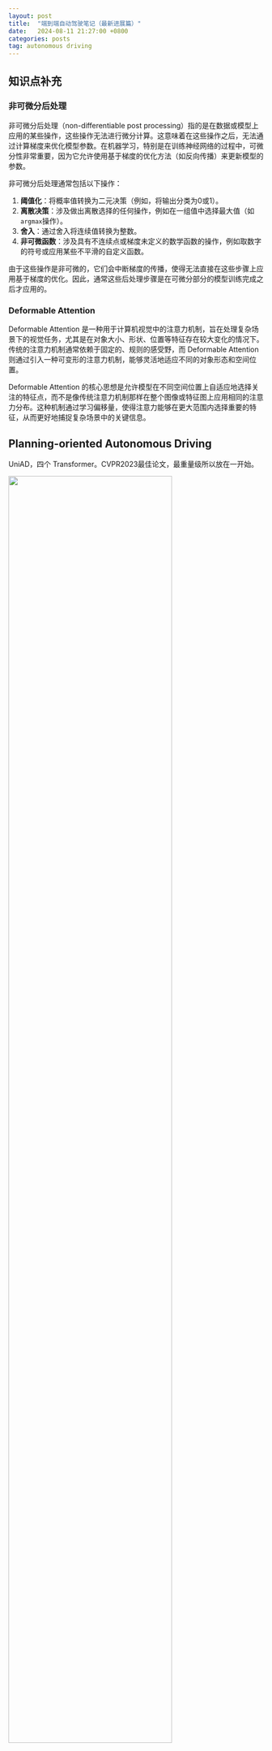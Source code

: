 ```yaml
---
layout: post
title:  "端到端自动驾驶笔记（最新进展篇）"
date:   2024-08-11 21:27:00 +0800
categories: posts
tag: autonomous driving
---
```


## 知识点补充

### 非可微分后处理

非可微分后处理（non-differentiable post processing）指的是在数据或模型上应用的某些操作，这些操作无法进行微分计算。这意味着在这些操作之后，无法通过计算梯度来优化模型参数。在机器学习，特别是在训练神经网络的过程中，可微分性非常重要，因为它允许使用基于梯度的优化方法（如反向传播）来更新模型的参数。

非可微分后处理通常包括以下操作：

1. **阈值化**：将概率值转换为二元决策（例如，将输出分类为0或1）。
2. **离散决策**：涉及做出离散选择的任何操作，例如在一组值中选择最大值（如`argmax`操作）。
3. **舍入**：通过舍入将连续值转换为整数。
4. **非可微函数**：涉及具有不连续点或梯度未定义的数学函数的操作，例如取数字的符号或应用某些不平滑的自定义函数。

由于这些操作是非可微的，它们会中断梯度的传播，使得无法直接在这些步骤上应用基于梯度的优化。因此，通常这些后处理步骤是在可微分部分的模型训练完成之后才应用的。

### Deformable Attention

Deformable Attention 是一种用于计算机视觉中的注意力机制，旨在处理复杂场景下的视觉任务，尤其是在对象大小、形状、位置等特征存在较大变化的情况下。传统的注意力机制通常依赖于固定的、规则的感受野，而 Deformable Attention 则通过引入一种可变形的注意力机制，能够灵活地适应不同的对象形态和空间位置。

Deformable Attention 的核心思想是允许模型在不同空间位置上自适应地选择关注的特征点，而不是像传统注意力机制那样在整个图像或特征图上应用相同的注意力分布。这种机制通过学习偏移量，使得注意力能够在更大范围内选择重要的特征，从而更好地捕捉复杂场景中的关键信息。

## Planning-oriented Autonomous Driving

UniAD，四个 Transformer。CVPR2023最佳论文，最重量级所以放在一开始。

<p><img src="{{site.url}}/images/UniAD.png" width="80%" align="middle" /></p>

*但是感觉还是比较模块化的，既然用了 BEVFormer（可以替换，但是也是 BEV encoder） 那其实也生成了高精地图和周围车辆信息这些东西了，后面的这些 Transformer 也是比较串行的一个接一个（除了 OccFormer 和 Planner）也接受了 Bev Feature Map 作为输入。*

UniAD包含四个基于Transformer解码器的感知和预测模块，以及一个位于末端的规划模块。查询Q在连接管道中发挥作用，建模驾驶场景中实体的不同交互。具体来说，一系列多摄像头图像被输入特征提取器，得到的视角特征通过BEV编码器转换为统一的鸟瞰图（BEV）特征B。TrackFormer用于检测和跟踪代理；MapFormer表示道路元素并执行全景分割；MotionFormer捕捉代理和地图之间的交互并预测未来轨迹；OccFormer预测多步未来占用情况。最终，Planner利用来自MotionFormer的表达式强大的ego-vehicle查询进行规划预测，并避免碰撞。

- TrackFormer: 具体来说，在每个时间步，初始化的检测查询负责检测首次感知到的新出现的目标，而跟踪查询则持续对前一帧中检测到的目标进行建模。

- MapFormer：semantic map

这两个并行的transformer是什么结构？（得到中间表示再做embedding得到K, V？）

- MotionFormer: MotionFormer predicts all agents’ multimodal future movements, i.e., top-k possible trajectories, in a scene-centric manner.

- OccFormer: Occupancy grid map is a discretized BEV representation where each cell holds a belief indicating whether it is occupied, and the occupancy prediction task is to discover how the grid map changes in the future. 但是这个 future occupancy map 是多 future 的？
- Planner: Planning without high-definition (HD) maps or predefined routes usually requires a high-level command to indicate the direction to go [11, 38]. Following this, we convert the raw navigation signals (i.e., turn left, turn right and keep forward) into three learnable embeddings, named command embeddings. 

中文资料链接：https://zhuanlan.zhihu.com/p/632275644  https://blog.csdn.net/qq_34919792/article/details/131423998

# CVPR 2024

## Holistic Autonomous Driving Understanding by Bird’s-Eye-View Injected Multi-Modal Large Models

大模型 + 端到端

提出了一个名为NuInstruct的新数据集（To bridge these gaps, we introduce NuInstruct, a novel dataset with 91K multi-view video-QA pairs across 17 subtasks, where each task demands holistic information），以及一个端到端的方法BEV-InMLLM（Bird’s-Eye-View Injected Multi-Modal Large Language Model），用于提高自动驾驶任务中多模态大型语言模型（MLLMs）的性能。

LLM方面之前的工作：**DriveGPT4 Talk2BEV**

1. **背景与动机**：随着多模态大型语言模型（MLLMs）的兴起，基于语言的驾驶任务引起了研究者的兴趣。然而，现有研究通常只关注有限的任务，并且经常忽略了对鲁棒自动驾驶至关重要的多视角和时间信息。
2. **NuInstruct数据集**：为了弥补现有研究的不足，作者引入了NuInstruct数据集，这是一个包含91K多视角视频-问答（video-QA）对的数据集，覆盖了17个子任务。categorized as follows: 1. Perception: The initial stage of recognizing surrounding entities. 2. Prediction: Forecasting the future actions of these entities. 3. Risk: Identifying imminent dangers, such as vehicles executing overtaking manoeuvres. 4. Planning with Reasoning: Developing a safe travel plan grounded in logical analysis. 每个任务都需要全面的信息，如时间、多视角和空间信息，显著提高了挑战级别。
3. **数据生成方法**：NuInstruct数据集是通过一种新颖的基于SQL的方法自动生成指令-响应对。这种方法受到人类驾驶逻辑进展的启发。
4. **BEV-InMLLM方法**：为了应对NuInstruct提出的挑战性任务，作者提出了BEV-InMLLM方法，该方法将多视角、空间感知和时间语义整合到MLLMs中，以增强其在NuInstruct任务上的能力。BEV-InMLLM使用BEV注入模块来有效地获取与语言特征对齐的BEV特征。
5. **实验结果**：在NuInstruct数据集上的实验表明，BEV-InMLLM显著优于现有的MLLMs，在各种任务上提高了9%的性能。此外，消融研究显示MV-MLLM增强了多视角任务，而BEV-InMLLM对大多数任务至关重要，强调了空间信息的重要性。

**模型结构**

<p><img src="{{site.url}}/images/BEVMLLM.png" width="80%" align="middle" /></p>

就是上了个LLM，然后把BEV特征也提取一下做利用，是一个缝合的工作。

具体的 injection:

<p><img src="{{site.url}}/images/BEVinject.png" width="50%" align="middle" /></p>

## DUALAD: Disentangling the Dynamic and Static World for End-to-End Driving

要点：动静分离

它通过将动态代理（如车辆和行人）和静态场景元素（如道路和车道标记）分开表示来实现端到端的驾驶任务。

DUALAD采用基于transformer-decoder的感知架构，使用两个流来明确地对动态对象进行对象中心表示和对静态场景元素进行基于网格的表示。该方法允许通过网络进行自我注意和交叉注意，同时引入了新的动态-静态交叉注意块，允许对象查询关注BEV查询，促进流之间的一致性。

<p><img src="{{site.url}}/images/DUALAD.png" width="100%" align="middle" /></p>

其实还是针对传统感知模块的 improvement，只是说整合进端到端的模块里的话，会优化模型表现而已。擦了个边吧。

## On the Road to Portability: Compressing End-to-End Motion Planner for Autonomous Driving

1. **知识蒸馏**：为了解决这个问题，作者提出使用知识蒸馏技术，通过让一个较小的学生模型从较大的教师模型中学习，从而压缩模型。
2. **PlanKD框架**：论文提出了PlanKD，这是首个针对压缩端到端运动规划器的定制知识蒸馏框架。它包含两个主要模块：
   - **规划相关特征蒸馏**：基于信息瓶颈原理，只蒸馏与规划相关的特征，而不是无差别地转移所有信息。
   - **安全感知的航点注意力蒸馏模块**：根据不同航点在运动规划中的重要性，动态分配航点的权重，鼓励学生模型准确模仿更重要的航点，从而提高整体安全性。
3. 注意到评价标准是 CARLA Leaderboard，闭环

<p><img src="{{site.url}}/images/PlanKD.png" width="100%" align="middle" /></p>

Teacher模型看起来用的是 InterFuser (transfuser和它是什么关系？)

**可以看看它的 related works**

## Is Ego Status All You Need for Open-Loop End-to-End Autonomous Driving?

本家论文，亲切

1. **问题背景**：端到端自动驾驶研究旨在从全栈角度实现自动驾驶功能，包括感知和规划。当前许多研究工作在nuScenes数据集上进行开放式循环评估，研究规划行为。

2. **研究发现**：作者观察到，由于nuScenes数据集的驾驶场景相对简单，导致现有的端到端模型在规划未来路径时，往往主要依赖于自我车辆的状态信息，如速度和加速度，而感知信息的利用不足。

3. **数据集和评估指标的局限性**：论文指出，现有的评估指标不能全面评估规划质量，可能导致从现有基准测试中得出的结论存在偏差。

4. **新评估指标**：为了解决这个问题，作者引入了一个新的评估指标，用于评估预测轨迹是否遵守道路规则。

5. **基线模型**：作者提出了一个简单的基线模型（BEV-Planner），该模型在不依赖感知注释的情况下，能够达到与现有方法相媲美的结果。

6. **实验和讨论**：通过一系列实验，作者讨论了自我车辆状态信息在现有端到端自动驾驶模型中的关键作用，并指出仅依赖自我状态信息可能导致安全风险。

   <p><img src="{{site.url}}/images/BEVPlanner.png" width="60%" align="middle" /></p>

发现把perception砍了只用bev里的信息，和用perception模块产生的效果大差不差

1. **输入**：模型接受原始传感器数据作为输入，这些数据可能包括相机图像、激光雷达（LiDAR）数据等。
2. **BEV特征生成**：首先，模型使用传感器数据生成鸟瞰图（Bird's-Eye-View, BEV）特征。这些特征提供了车辆周围环境的全局视图。
3. **历史BEV特征融合**：模型将当前的BEV特征与历史BEV特征进行融合，以便捕捉时间维度上的信息。在论文中，作者提到他们没有执行特征对齐，而是直接将过去几个时间步的BEV特征沿通道维度进行拼接。
4. **Ego Query**：模型使用可学习的嵌入向量作为自我查询（ego query），用于与BEV特征进行交互。
5. **交叉注意力机制**：模型采用交叉注意力机制（cross-attention）来加强自我查询与BEV特征之间的关联，从而提炼出与自我车辆状态相关的环境信息。
6. **MLP预测**：经过交叉注意力机制处理后，模型使用多层感知器（MLP）来预测最终的轨迹。
7. **输出**：模型的输出是预测的轨迹，这些轨迹可以直接用于自动驾驶车辆的路径规划。
8. **损失函数**：为了训练模型，作者使用了L1损失函数来对轨迹进行监督学习。
9. **不依赖感知注释**：与现有方法不同，BEV-Planner不依赖于人类标注的数据，如边界框、跟踪ID、高精地图等。
10. **评估**：模型通过L2距离、碰撞率和新提出的路缘碰撞率（Curb Collision Rate, CCR）等指标进行评估。

## Cam4DOcc: Benchmark for Camera-Only 4D Occupancy Forecasting in Autonomous Driving Applications

这篇是新的评价方法，没有涉及到模型

1. **问题背景**：自动驾驶中理解周围环境的变化对于安全和可靠的执行下游任务至关重要。现有的基于相机的占用估计技术大多限于表示当前的3D空间，没有考虑随时间轴变化的周围对象的未来状态。
2. **Cam4DOcc基准测试**：为了将相机仅占用估计扩展到时空预测，作者提出了Cam4DOcc，这是一个新的基准测试，用于评估近期内周围场景变化的相机仅4D占用预测。
3. **数据集构建**：基于多个公开可用的数据集（包括nuScenes、nuScenes-Occupancy和Lyft-Level5），构建了一个新的数据集格式，提供了一般可移动和静态对象的顺序占用状态以及它们的3D反向向心流。
4. 尽管OCFNet取得了显著的成果，但仅使用相机的4D占用预测仍然是一个挑战，尤其是在预测更长时间段内许多移动对象时。Cam4DOcc基准测试和全面的分析旨在提高对当前占用感知模型优缺点的理解，并作为未来4D占用预测研究的基础代码库。

## VLP: Vision Language Planning for Autonomous Driving

又是大语言模型

<p><img src="{{site.url}}/images/VLP.png" width="100%" align="middle" /></p>

a) 提出的视觉语言规划 (VLP) 框架概述。 VLP分别通过ALP和SLP两个创新模块，从自动驾驶BEV推理和自动驾驶决策两个方面增强ADS。利用 LLM 和对比学习，ALP 进行智能体学习，以完善 BEV 的局部细节，而 SLP 则进行样本学习，以提高 ADS 的全局上下文理解能力。 VLP 仅在训练期间激活，确保在推理期间不会引入额外的参数或计算。 b) VLP 中使用的 Prompt 格式。

上文翻译参考 [最新SOTA！VLP：自动驾驶视觉语言规划 - 知乎 (zhihu.com)](https://zhuanlan.zhihu.com/p/679076896)

主要是把在不同情境下的 common sense 送入大语言模型（在推理的过程中训练LLM？），解决一些泛化方面的问题。

据本文所知，这是第一个将 LLMs 引入ADS的多个阶段以解决新城市和长尾案例的泛化能力的工作。

However, incorporation of the reasoning ability of LMs into real-world autonomous driving tasks, to address generalization and long-tail scenarios, is yet to be fully-explored.
To bridge this gap, we propose a Vision Language Planning (VLP) framework, which integrates the commonsense capability of LMs into vision-based ADS for safe self-driving. Our VLP consists of two key components: Agent-centric Learning Paradigm (ALP) and Self-drivingcar-centric Learning Paradigm (SLP), leveraging LMs to enhance the ADS from reasoning and decision-making aspects,
respectively.

In our proposed ALP, three kinds of BEV agents are considered: ego-vehicle (self-drivingcar), foreground (FG) objects, and lane elements.

The Agentcentric Learning Paradigm (ALP) concentrates on refining local details to enhance source memory reasoning, while the Self-driving-car-centric Learning Paradigm (SLP) focuses on guiding the planning process for the self-drivingcar (SDC).

更像个外挂在现有自动驾驶方法各个阶段的LLM，弥补自动驾驶学习过程中一些需要rule-base方法补强的部分，这里借用了LLM“更像人类”的推理方法，没有直接上rule这么生硬。

这篇文章的验证方法和UniAD VAD一样采用开环。

## LMDrive: Closed-Loop End-to-End Driving with Large Language Models

LLM又一篇。我不禁开始思考，现在的LLM不都是一堆transformer吗？借用一个自然语言的中间态就能什么东西都往里面揉？（思）

论文原文：On the one hand, large language models (LLM) have shown impressive reasoning capabilities that approach “Artificial General Intelligence”，已经把LLM吹上天了。

...In this work, we seek to answer the question for the first time: Can we build cognitive autonomous driving systems on top of LLMs, that can interact with human passengers or navigation software simply by natural language?”

这个工作应该是做得最彻底的，直接就是一个多模态的LLM（经典用的LLaMA），暴力

1. **LMDrive框架**：首次提出一个语言引导的闭环端到端自动驾驶框架，能够通过自然语言指令与人类和导航软件进行交互。

2. **数据集和基准测试**：为了促进基于语言的闭环自动驾驶研究，作者公开了一个包含约64K指令跟随数据片段的数据集，以及一个测试系统处理复杂指令和驾驶场景能力的LangAuto基准测试。

3. **实验**：通过广泛的闭环实验验证了LMDrive的有效性。实验结果表明，LMDrive是第一个利用LLMs进行闭环端到端自动驾驶的工作。

4. **方法**：

   - LMDrive使用多模态传感器数据（如摄像头和激光雷达）和自然语言指令作为输入，实时输出控制信号以在复杂场景中驾驶。
   - 采用了预训练的LLM模型，并集成了多个摄像头-激光雷达数据编码器和可学习的输入/输出适配器。
   - 引入了一种针对驾驶任务特别设计的预训练策略。

   <p><img src="{{site.url}}/images/LMDrive.png" width="80%" align="middle" /></p>

5. **视觉编码器（Vision Encoder）**：

   - 负责处理多视图多模态传感器数据，包括摄像头和激光雷达（LiDAR）数据。
   - 包括一个2D骨干网络（例如ResNet）用于提取图像特征图，和一个3D骨干网络（例如PointPillars）用于处理点云数据。
   - 使用BEV（鸟瞰图）解码器将图像和点云特征融合生成视觉标记（visual tokens）。

6. **预训练预测头（Prediction Headers）**：

   - 在视觉编码器的预训练阶段，附加预测头以执行对象检测、未来路径点预测和交通灯状态分类任务。
   - 预测头仅在视觉编码器的预训练中使用，在后续的语言模型训练和推理中将被丢弃。

7. **大语言模型（LLM）**

   LLM 在整个驾驶过程中作为“控制中心”和“大脑”存在。具体来说，语言模型需要处理视觉编码器为每一帧数据生成的视觉 tokens，理解自然语言指令，生成控制信号并预测指令是否完成。以下是其相关组件：

   - Tokenizer：使用 LLaMA Tokenizer 将导航指令和可选的提示指令转换为文本 tokens。
   - Q-Former：使用可学习 queries 对视觉 tokens 进行跨注意力层的降维，将每帧的视觉 tokens 数量减少到4。
   - Adapter：使用2层 MLP 将 Q-Former 提取的视觉 tokens 转换为与语言 tokens 相同的维度，以作为 LLM 的输入。

   LLM 接收一系列指令和视觉 tokens，并预测未来 2s 内的 waypoints。还同时使用一个2层 MLP 网络用于预测给定指令是否完成。为增强监督信号，模型训练过程中会对每个历史帧进行预测并计算相应的损失函数。在模型推断时仅执行最新帧的预测。最终的控制信号由两个 PID 控制器生成，用于横向和纵向控制，以使车辆跟踪模型预测的 waypoints 的位置和速度。

8. **相关组件**：

   - **分词器（Tokenizer）**：将导航指令和可选的通知指令转换为文本标记。
   - **Q-Former**：用于减少每帧视觉标记的数量，通过交叉注意力层将视觉标记的数量减少到M个。
   - **适配器（Adapters）**：用于将视觉标记转换为与语言标记相同维度的标记，以便输入到LLM中。

9. **动作预测（Action Prediction）**：

   - LLM接收一系列指令和视觉标记，预测动作标记。
   - 使用两个PID控制器分别进行纵向和横向控制，以跟踪预测的路径点的航向和速度。

10. **训练目标（Training Objectives）**：

    - 在微调LLM及其相关组件时，考虑两种损失项：L1路径点损失和指示指令完成情况的分类损失。

11. **训练细节（Training Details）**：

    - LMDrive的训练包括两个阶段：视觉编码器的预训练阶段和指令微调阶段。
    - 在预训练阶段，视觉编码器独立训练，以理解场景。
    - 在指令微调阶段，整个系统在指令的指导下进行端到端自动驾驶训练。

12. **LangAuto基准测试（LangAuto Benchmark）**：

    - 另外，LMDrive 还提出了LangAuto（Language-guided Autonomous Driving）CARLA 测试框架，这是**第一个评估在语言指令下闭环驾驶性能的测试框架**。与先前的基于 CARLA 模拟器的测试框架（例如 Town05 和 Longest6）相比，之前的框架使用离散的驾驶指令或目标路径点引导自动驾驶智能体，而LangAuto 仅为自动驾驶车辆提供自然语言中的导航指令和可选的提示指令。

      LangAuto 涵盖 CARLA 的 8 个城镇，包括各种场景，共 16 种环境条件，涵盖不同天气和光线条件。LangAuto 有三个 tracks 测试自动驾驶算法的指令遵循能力：

      - LangAuto track：根据智能体当前的位置提供导航指令，分为三个子赛道，以测试不同路线长度下模型的性能。
      - LangAuto-Notice track：在 LangAuto 基础上添加提示指令，模拟实时提示场景。
      - LangAuto-Sequential track：合并连续的2到3个指令，以模拟多句指令的情况。

      此外，LangAuto 中还以约 5% 的概率随机提供误导性指令，要求智能体拒绝并执行安全操作，直到下一个正确指令。这样设计旨在全面评估智能体在语言引导下的驾驶性能。

Q-Former好像总是出现，要看一下的。

中文解析：[LMDrive: 大语言模型加持的闭环端到端自动驾驶框架-CSDN博客](https://blog.csdn.net/c9Yv2cf9I06K2A9E/article/details/135235308)

## Driving into the Future: Multiview Visual Forecasting and Planning with World Model for Autonomous Driving

中文解析：https://blog.csdn.net/lijj0304/article/details/136440362

最意想不到的一篇（产生疑问最多的一篇），有点多重宇宙多结局那意思，直接生成不同决策产生的该世界的“未来”。不过这样的话开销真的不大吗？

不过仔细想了一下，只是做个视频推理，把perception、prediction那些都省了，只要算出未来的视频信息，再从这些未来的图像信息进行判断，就足以做出决策。

但是这种基于未来推断和车辆的未来实际行为真的会一致吗，总感觉不太靠谱。。。如果经过了preception和prediction，最起码会有准确的对于场景中各物体的感知，不会把这一步留给“未来”，有点剑走偏锋了。而且究竟生成多少种未来最好？这些怎么确定？

会想到nuScenes数据集“几乎都是直行”的缺陷，确实未来的选项不多，怕不是变道占了大多数（事实上论文的演示也是这样）。这样的话这个工作还有泛用性吗？

“结合多视角的图像，时间序列，空间布局，文本等各种信息构造世界模型。预测不同动作自动生成场景做评估，挑选最好的规划”

1. **问题背景**：在自动驾驶中，提前预测未来事件并评估可预见的风险对于提高道路安全性和效率至关重要。然而，现有的端到端规划器在面对分布外（OOD）情况时可能缺乏足够的泛化能力。
2. **Drive-WM模型**：为了解决这个问题，作者提出了Drive-WM，这是一个能够基于当前状态和自我行为预测未来状态的世界模型。通过提前可视化未来并从不同的未来中获得反馈，Drive-WM能够提供更合理的规划，增强端到端自动驾驶的泛化能力和安全性。
3. **多视图视频生成**：Drive-WM通过联合时空建模，生成高保真的多视图视频，这对于自动驾驶场景中的全面环境观察至关重要。
4. **模型结构**：Drive-WM引入了多视图和时间建模，通过潜在视频扩散模型来共同生成多个视图和帧。为了增强多视图一致性，作者提出了一种分布分解方法来预测中间视图，以提高视图间的一致性。
5. **条件接口**：Drive-WM引入了一个统一的条件接口，能够灵活地使用多种异构条件，如图像、文本、3D布局和动作，大大简化了条件生成。
6. **端到端规划应用**：作者探索了将世界模型应用于端到端规划的潜力，通过实验展示了该方法在规划的整体合理性和在分布外情况下的鲁棒性。
7. **实验**：在nuScenes数据集上进行的实验验证了Drive-WM在生成高质量、一致性和可控性多视图视频方面的领先性能，并展示了其在规划中的有效性。（经典开环，L2 + Collision）

<p><img src="{{site.url}}/images/Drive-WM.png" width="90%" align="middle" /></p>

使用预训练好的模型，输入真实的视角，然后构建决策树的形式，模型生成各个轨迹规划的视频并且结合激励函数的反馈做最佳的选择。

决策的激励：1.地图激励（车道上合适的位置，远离路边缘，中心线一致）2.物体激励（安全的行车距离）

进一步从非矢量化表示中获得激励，如GPT-4V去获取图片进一步的特征信息，增加驾驶安全性。

## PARA-Drive: Parallelized Architecture for Real-time Autonomous Driving

在不砍模块的前提下把并行化做到极致的工作。这篇论文给了一个很有利于综述的进化图

<p><img src="{{site.url}}/images/PARADrive.png" width="100%" align="middle" /></p>

其实这是李工作的进化版，李只分析了Perception和后续模块的相关性，英伟达全做了。而且从文章来看所有排列组合都做了。唉，还得是人家人力物力充足呀。

以下部分参考 [端到端自动驾驶新突破：Nvidia提出全并行PARA-Drive，入选CVPR24！-CSDN博客](https://blog.csdn.net/soaring_casia/article/details/140265350)

最近很多研究提出了由可区分模块组成的端到端自动驾驶汽车（AV）架构，实现了最先进的驾驶性能。与传统的感知-预测-规划架构相比，端到端架构更具有优势（例如，消除了组件之间的信息瓶颈，减轻了模块集成的挑战），但是端到端架构仍然使用传统架构的模块和任务组合。然而，迄今为止还没有研究系统地分析过这些模块的必要性或它们的连接关系、排列顺序和内部表示对整体驾驶系统性能的影响。

针对上述空白，本研究对端到端自动驾驶汽车架构的设计空间进行了全面探索。作者的研究成果最形成了PARA-Drive1 ：一种完全并行的端到端自动驾驶架构。PARA-Drive 不仅在感知、预测和规划方面达到了最先进的性能，而且在不影响可解释性或安全性的前提下，将运行速度显著提高了近3倍。

但是评价方式还是开环nuScenes，英伟达也注意到了nuScenes数据集绝大多数都是直行的问题。论文最后也提出移植到闭环。

# ICCV 2023

## Hidden Biases of End-to-End Driving Models

transfuser的改进，暂时没有细看。因为是transfuser，自然而然地用的是CARLA闭环。

## DriveAdapter: Breaking the Coupling Barrier of Perception and Planning in End-to-End Autonomous Driving

利用教师-学生范式和强化学习搞出来的。

<p><img src="{{site.url}}/images/DriveAdapter.png" width="80%" align="middle" /></p>

1. **问题背景**：端到端自动驾驶系统旨在构建一个完全可微分的系统，直接将原始传感器数据输入并输出规划好的轨迹或控制信号。现有的方法通常采用“教师-学生”范式，其中教师模型使用特权信息（周围代理和地图元素的真实状态）学习驾驶策略，而学生模型只能访问原始传感器数据，并通过行为克隆学习教师模型收集的数据。
2. **现有问题**：在当前的教师-学生范式下，学生模型仍然需要从头开始学习规划头，这可能因为原始传感器输入的冗余和噪声性质以及行为克隆的因果混淆问题而变得具有挑战性。
3. **DriveAdapter方法**：论文提出了DriveAdapter，这是一种采用适配器的模型，通过在学生（感知）和教师（规划）模块之间进行特征对齐目标函数来处理分布差异。此外，由于纯基于学习的教师模型本身并不完美，有时会违反安全规则，论文提出了一种行动引导的特征学习方法，通过掩码将手工制定的规则的先验知识注入学习过程中。
4. **实验结果**：DriveAdapter在**CARLA模拟器的多个闭环模拟基准测试**中取得了最先进的性能。
5. **贡献总结**：
   - 首次彻底探索了直接利用通过强化学习训练的教师模型进行端到端自动驾驶任务的范式。
   - 提出了DriveAdapter以及掩码特征蒸馏策略，结合这两种技术，在两个公共基准测试中实现了最先进的性能。
   - 提供了详尽的消融研究和其他相关尝试，为这种新的解耦范式提供了更多的见解和理解。
6. **结论与未来工作**：DriveAdapter通过利用通过强化学习训练的教师模型中的驾驶知识，实现了端到端自动驾驶流程中的直接应用。为了克服不完美的感知和教师模型问题，提出了掩码特征对齐和行动引导目标函数的适配器。论文希望这能为端到端自动驾驶的研究开辟新的方向，并指出提高基于学习的教师模型的性能将有助于DriveAdapter的性能。
7. **限制与致谢**：论文指出教师模型的性能是DriveAdapter性能的上限，因此提高教师模型的性能将有助于DriveAdapter。

# CVPR 2023

## Planning-oriented Autonomous Driving

开篇就是，不再赘述。

## Think Twice before Driving: Towards Scalable Decoders for End-to-End Autonomous Driving

有中文分析：[Think_Twice_before_Driving（论文总结）_think twice before driving: towards scalable decod-CSDN博客](https://blog.csdn.net/weixin_46442511/article/details/130917189)

<p><img src="{{site.url}}/images/ThinkTwice.png" width="80%" align="middle" /></p>

- Encoder: “raw sensor data” **->** “representation vector”
- Decoder: “representation vector” **->** “future trajectories/actions”

论文的核心贡献是提出了一个名为ThinkTwice的端到端自动驾驶框架，旨在通过扩展解码器的容量来提高自动驾驶的性能。以下是对论文内容的具体概括：

1. **问题背景**：端到端自动驾驶系统直接将原始传感器数据映射到控制信号或未来轨迹，近年来取得了显著进展。现有方法通常采用编码器-解码器范式，其中编码器从原始传感器数据中提取特征，解码器输出车辆的未来轨迹或动作。这种范式存在的问题是编码器无法访问车辆的预期行为，将寻找安全关键区域和推断未来情况的负担留给了解码器。
2. **主要贡献**：
   - 提出了一种可扩展的解码器范式，通过在粗略预测的基础上进行细化，强调了扩大解码器容量的重要性。
   - 设计了一个解码器模块，通过回顾安全关键区域并基于预测的行动/轨迹预测未来场景，将空间-时间先验知识和密集监督注入训练过程。Decoder模块包括三个子模块：Look Module、Prediction Module和Refinement Module。其中，Look Module模块用于将人类驾驶员的先验知识（目标位置）注入到模型中，提高模型的泛化能力；Prediction Module模块用于预测场景的未来发展，以及提供监督信号；Refinement Module模块用于通过对预测结果的微调来提高预测精度。这三个子模块分别对应于解码器中的三个阶段：粗略预测、注入先验知识、微调预测结果。通过将这三个子模块结合起来，能够获得更准确的自动驾驶预测结果。
   - 在CARLA模拟器的两个竞争性闭环自动驾驶基准测试中展示了最先进的性能，并通过广泛的消融研究验证了所提出模块的有效性。
3. **方法论**：
   - ThinkTwice框架由编码器和解码器组成，编码器将原始传感器数据转换为表示向量，解码器基于该向量生成自车的未来轨迹或动作。
   - 采用粗到细的策略，首先通过MLP生成粗略的未来轨迹和动作，然后通过查找模块（Look Module）检索预测位置周围的特征，以及通过预测模块（Prediction Module）生成基于粗略动作的未来场景表示。
   - 利用这两个模块的特征，通过预测粗略预测与地面真实值之间的偏移来进行细化。
4. **实验结果**：在CARLA模拟器的Town05 Long和Longest6基准测试中，ThinkTwice在闭环自动驾驶任务中取得了最先进的性能，超过了先前的最先进技术。
5. **结论**：论文强调了在端到端自动驾驶中，解码器（决策部分）与编码器（感知部分）同等重要，并希望本研究的探索能够激发社区进一步的研究努力。

## ReasonNet: End-to-End Driving with Temporal and Global Reasoning

论文提出了一个名为ReasonNet的新型端到端自动驾驶框架，该框架充分利用了驾驶场景中的时间（Temporal）和全局（Global）信息。ReasonNet通过推理对象的时间行为，有效处理了不同帧之间的特征交互和关系。同时，通过全局信息的推理，提高了对整体场景感知性能，并有助于检测被遮挡对象等不利事件，尤其是预测从遮挡区域突然出现的潜在危险。

<p><img src="{{site.url}}/images/ReasonNet.png" width="80%" align="middle" /></p>

主要贡献包括：

1. 提出了一个新颖的时序和全局推理网络（ReasonNet），增强了对历史场景推理的能力，以高保真度预测场景的未来演变，并在被遮挡情况下改善全局上下文感知性能。
2. 引入了一个新的基准测试，称为DriveOcclusionSim（DOS），包含多种城市驾驶中的遮挡场景，用于系统性评估遮挡事件，并公开了这个基准。
3. 在多个复杂的城市场景基准测试上验证了所提方法的有效性，模型在CARLA自动驾驶排行榜的传感器轨道上排名第一。

有点眼花缭乱了，脑子要炸啦。暂时歇歇，去看比较老的论文去。